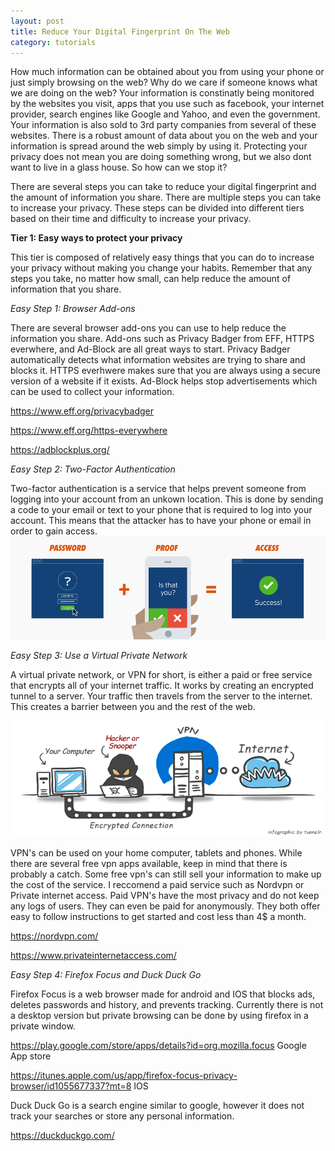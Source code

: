 ```yaml
---
layout: post
title: Reduce Your Digital Fingerprint On The Web
category: tutorials
---
```

How much information can be obtained about you from using your phone or just simply browsing on the web? Why do we care if someone knows what we are doing on the web? Your information is constinatly being monitored by the websites you visit, apps that you use such as facebook, your internet provider, search engines like Google and Yahoo, and even the government. Your information is also sold to 3rd party companies from several of these websites. There is a robust amount of data about you on the web and your information is spread around the web simply by using it. Protecting your privacy does not mean you are doing something wrong, but we also dont want to live in a glass house. So how can we stop it? 

There are several steps you can take to reduce your digital fingerprint and the amount of information you share. There are multiple steps you can take to increase your privacy. These steps can be divided into different tiers based on their time and difficulty to increase your privacy. 

<b>Tier 1: Easy ways to protect your privacy</b>

This tier is composed of relatively easy things that you can do to increase your privacy without making you change your habits. Remember that any steps you take, no matter how small, can help reduce the amount of information that you share. 

<i> Easy Step 1: Browser Add-ons</i>

There are several browser add-ons you can use to help reduce the information you share. Add-ons such as Privacy Badger from EFF, HTTPS everwhere, and Ad-Block are all great ways to start. Privacy Badger automatically detects what information websites are trying to share and blocks it. HTTPS everhwere makes sure that you are always using a secure version of a website if it exists. Ad-Block helps stop advertisements which can be used to collect your information. 

<a href="https://www.eff.org/privacybadger">https://www.eff.org/privacybadger</a>

<a href="https://www.eff.org/https-everywhere">https://www.eff.org/https-everywhere</a>

<a href="https://adblockplus.org/">https://adblockplus.org/</a>

<i> Easy Step 2: Two-Factor Authentication</i>

Two-factor authentication is a service that helps prevent someone from logging into your account from an unkown location. This is done by sending a code to your email or text to your phone that is required to log into your account. This means that the attacker has to have your phone or email in order to gain access. 
![Image description](/images/2factor.png)

<i> Easy Step 3: Use a Virtual Private Network</i>

A virtual private network, or VPN for short, is either a paid or free service that encrypts all of your internet traffic. It works by creating an encrypted tunnel to a server. Your traffic then travels from the server to the internet. This creates a barrier between you and the rest of the web. 

![Image description](/images/vpnpic.png)

VPN's can be used on your home computer, tablets and phones. While there are several free vpn apps available, keep in mind that there is probably a catch. Some free vpn's can still sell your information to make up the cost of the service. I reccomend a paid service such as Nordvpn or Private internet access. Paid VPN's have the most privacy and do not keep any logs of users. They can even be paid for anonymously. They both offer easy to follow instructions to get started and cost less than 4$ a month. 

<a href="https://nordvpn.com/">https://nordvpn.com/</a>

<a href="https://www.privateinternetaccess.com/">https://www.privateinternetaccess.com/</a>

<i> Easy Step 4: Firefox Focus and Duck Duck Go</i>

Firefox Focus is a web browser made for android and IOS that blocks ads, deletes passwords and history, and prevents tracking. Currently there is not a desktop version but private browsing can be done by using firefox in a private window. 

<a href="https://play.google.com/store/apps/details?id=org.mozilla.focus">https://play.google.com/store/apps/details?id=org.mozilla.focus</a> Google App store

<a href="https://itunes.apple.com/us/app/firefox-focus-privacy-browser/id1055677337?mt=8">https://itunes.apple.com/us/app/firefox-focus-privacy-browser/id1055677337?mt=8</a> IOS

Duck Duck Go is a search engine similar to google, however it does not track your searches or store any personal information.  

<a href="https://duckduckgo.com/">https://duckduckgo.com/</a>




